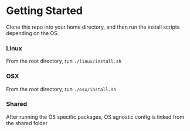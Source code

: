 # Getting Started
Clone this repo into your home directory, and then run the install scripts depending on the OS.
### Linux

From the root directory, run `./linux/install.sh`

### OSX

From the root directory, run `./osx/install.sh`

### Shared

After running the OS specific packages, OS agnostic config is linked from the shared folder